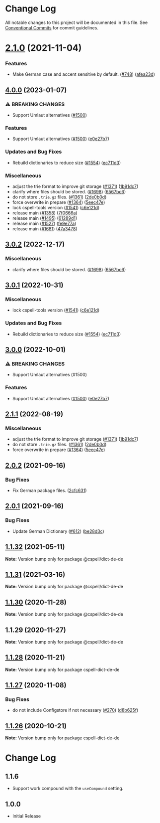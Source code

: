 # Change Log

All notable changes to this project will be documented in this file.
See [Conventional Commits](https://conventionalcommits.org) for commit guidelines.

# [2.1.0](https://github.com/streetsidesoftware/cspell-dicts/compare/@cspell/dict-de-de@2.0.2...@cspell/dict-de-de@2.1.0) (2021-11-04)


### Features

* Make German case and accent sensitive by default. ([#748](https://github.com/streetsidesoftware/cspell-dicts/issues/748)) ([afea23d](https://github.com/streetsidesoftware/cspell-dicts/commit/afea23d9c312cb818e0a50c00fe1d0b282be9b06))





## [4.0.0](https://github.com/ttasovac/cspell-dicts/compare/@cspell/dict-de-de-v3.0.2...@cspell/dict-de-de@4.0.0) (2023-01-07)


### ⚠ BREAKING CHANGES

* Support Umlaut alternatives ([#1500](https://github.com/ttasovac/cspell-dicts/issues/1500))

### Features

* Support Umlaut alternatives ([#1500](https://github.com/ttasovac/cspell-dicts/issues/1500)) ([e0e27b7](https://github.com/ttasovac/cspell-dicts/commit/e0e27b77b0050282e1b513c2909576c32efddfa6))


### Updates and Bug Fixes

* Rebuild dictionaries to reduce size ([#1554](https://github.com/ttasovac/cspell-dicts/issues/1554)) ([ec711d3](https://github.com/ttasovac/cspell-dicts/commit/ec711d37264b90f028c61f05c1e46e11ad8e76c3))


### Miscellaneous

* adjust the trie format to improve git storage ([#1371](https://github.com/ttasovac/cspell-dicts/issues/1371)) ([1b91dc7](https://github.com/ttasovac/cspell-dicts/commit/1b91dc7ff869ca1d7ece87910da9adce12504085))
* clarify where files should be stored. ([#1698](https://github.com/ttasovac/cspell-dicts/issues/1698)) ([6567bc6](https://github.com/ttasovac/cspell-dicts/commit/6567bc62130404cb32945bdcc3bf07316c839396))
* do not store `.trie.gz` files. ([#1361](https://github.com/ttasovac/cspell-dicts/issues/1361)) ([2de0b0d](https://github.com/ttasovac/cspell-dicts/commit/2de0b0df4b8addfd69e2e6899c05f8b502799b7c))
* force overwrite in prepare ([#1364](https://github.com/ttasovac/cspell-dicts/issues/1364)) ([5eec47e](https://github.com/ttasovac/cspell-dicts/commit/5eec47e223f1dd6370fcbc3c1b6b0361c92bbddf))
* lock cspell-tools version ([#1541](https://github.com/ttasovac/cspell-dicts/issues/1541)) ([c6e121d](https://github.com/ttasovac/cspell-dicts/commit/c6e121dbdeee185db7abef45fb7366a507227e07))
* release main ([#1358](https://github.com/ttasovac/cspell-dicts/issues/1358)) ([7f0666a](https://github.com/ttasovac/cspell-dicts/commit/7f0666a869ffeef44c755f30ec61b5a4043772d7))
* release main ([#1495](https://github.com/ttasovac/cspell-dicts/issues/1495)) ([61289d1](https://github.com/ttasovac/cspell-dicts/commit/61289d1621bd7c5d2cccc763acf3ca49b8ca28a1))
* release main ([#1527](https://github.com/ttasovac/cspell-dicts/issues/1527)) ([fe9e77a](https://github.com/ttasovac/cspell-dicts/commit/fe9e77ac24549b17abedd57e5a1b690ed53c442a))
* release main ([#1681](https://github.com/ttasovac/cspell-dicts/issues/1681)) ([47a3478](https://github.com/ttasovac/cspell-dicts/commit/47a34789c05111e7b3cb693beb5d456bf25a0cb0))

## [3.0.2](https://github.com/streetsidesoftware/cspell-dicts/compare/@cspell/dict-de-de@3.0.1...@cspell/dict-de-de@3.0.2) (2022-12-17)


### Miscellaneous

* clarify where files should be stored. ([#1698](https://github.com/streetsidesoftware/cspell-dicts/issues/1698)) ([6567bc6](https://github.com/streetsidesoftware/cspell-dicts/commit/6567bc62130404cb32945bdcc3bf07316c839396))

## [3.0.1](https://github.com/streetsidesoftware/cspell-dicts/compare/@cspell/dict-de-de@3.0.0...@cspell/dict-de-de@3.0.1) (2022-10-31)


### Miscellaneous

* lock cspell-tools version ([#1541](https://github.com/streetsidesoftware/cspell-dicts/issues/1541)) ([c6e121d](https://github.com/streetsidesoftware/cspell-dicts/commit/c6e121dbdeee185db7abef45fb7366a507227e07))


### Updates and Bug Fixes

* Rebuild dictionaries to reduce size ([#1554](https://github.com/streetsidesoftware/cspell-dicts/issues/1554)) ([ec711d3](https://github.com/streetsidesoftware/cspell-dicts/commit/ec711d37264b90f028c61f05c1e46e11ad8e76c3))

## [3.0.0](https://github.com/streetsidesoftware/cspell-dicts/compare/@cspell/dict-de-de@2.1.1...@cspell/dict-de-de@3.0.0) (2022-10-01)


### ⚠ BREAKING CHANGES

* Support Umlaut alternatives (#1500)

### Features

* Support Umlaut alternatives ([#1500](https://github.com/streetsidesoftware/cspell-dicts/issues/1500)) ([e0e27b7](https://github.com/streetsidesoftware/cspell-dicts/commit/e0e27b77b0050282e1b513c2909576c32efddfa6))

## [2.1.1](https://github.com/streetsidesoftware/cspell-dicts/compare/@cspell/dict-de-de@2.1.0...@cspell/dict-de-de@2.1.1) (2022-08-19)


### Miscellaneous

* adjust the trie format to improve git storage ([#1371](https://github.com/streetsidesoftware/cspell-dicts/issues/1371)) ([1b91dc7](https://github.com/streetsidesoftware/cspell-dicts/commit/1b91dc7ff869ca1d7ece87910da9adce12504085))
* do not store `.trie.gz` files. ([#1361](https://github.com/streetsidesoftware/cspell-dicts/issues/1361)) ([2de0b0d](https://github.com/streetsidesoftware/cspell-dicts/commit/2de0b0df4b8addfd69e2e6899c05f8b502799b7c))
* force overwrite in prepare ([#1364](https://github.com/streetsidesoftware/cspell-dicts/issues/1364)) ([5eec47e](https://github.com/streetsidesoftware/cspell-dicts/commit/5eec47e223f1dd6370fcbc3c1b6b0361c92bbddf))

## [2.0.2](https://github.com/streetsidesoftware/cspell-dicts/compare/@cspell/dict-de-de@2.0.1...@cspell/dict-de-de@2.0.2) (2021-09-16)


### Bug Fixes

* Fix German package files. ([2cfc631](https://github.com/streetsidesoftware/cspell-dicts/commit/2cfc63178d8039b70c3b486c30506ea24027aa26))





## [2.0.1](https://github.com/streetsidesoftware/cspell-dicts/compare/@cspell/dict-de-de@1.1.32...@cspell/dict-de-de@2.0.1) (2021-09-16)


### Bug Fixes

* Update German Dictionary ([#612](https://github.com/streetsidesoftware/cspell-dicts/issues/612)) ([be28d3c](https://github.com/streetsidesoftware/cspell-dicts/commit/be28d3c47d05c0ed1210bbad2b257132e3a72acc))





## [1.1.32](https://github.com/streetsidesoftware/cspell-dicts/compare/@cspell/dict-de-de@1.1.31...@cspell/dict-de-de@1.1.32) (2021-05-11)

**Note:** Version bump only for package @cspell/dict-de-de





## [1.1.31](https://github.com/streetsidesoftware/cspell-dicts/compare/@cspell/dict-de-de@1.1.30...@cspell/dict-de-de@1.1.31) (2021-03-16)

**Note:** Version bump only for package @cspell/dict-de-de





## [1.1.30](https://github.com/streetsidesoftware/cspell-dicts/compare/@cspell/dict-de-de@1.1.29...@cspell/dict-de-de@1.1.30) (2020-11-28)

**Note:** Version bump only for package @cspell/dict-de-de





## 1.1.29 (2020-11-27)

**Note:** Version bump only for package @cspell/dict-de-de





## [1.1.28](https://github.com/streetsidesoftware/cspell-dicts/compare/cspell-dict-de-de@1.1.27...cspell-dict-de-de@1.1.28) (2020-11-21)

**Note:** Version bump only for package cspell-dict-de-de

## [1.1.27](https://github.com/streetsidesoftware/cspell-dicts/compare/cspell-dict-de-de@1.1.26...cspell-dict-de-de@1.1.27) (2020-11-08)

### Bug Fixes

- do not include Configstore if not necessary ([#270](https://github.com/streetsidesoftware/cspell-dicts/issues/270)) ([d8b625f](https://github.com/streetsidesoftware/cspell-dicts/commit/d8b625f2f42d5cc6c4a9390216ac1e5037886e44))

## [1.1.26](https://github.com/streetsidesoftware/cspell-dicts/compare/cspell-dict-de-de@1.1.25...cspell-dict-de-de@1.1.26) (2020-10-21)

**Note:** Version bump only for package cspell-dict-de-de

# Change Log

## 1.1.6

- Support work compound with the `useCompound` setting.

## 1.0.0

- Initial Release
